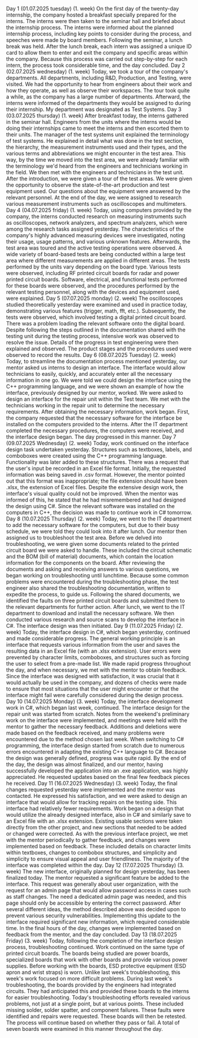 Day 1 (01.07.2025 tuesday) (1. week)
On the first day of the twenty-day internship, the company hosted a breakfast specially prepared for the interns. The interns were then taken to the seminar hall and briefed about the internship process. The interns were informed about the planned internship process, including key points to consider during the process, and speeches were made by board members. Following the seminar, a lunch break was held. After the lunch break, each intern was assigned a unique ID card to allow them to enter and exit the company and specific areas within the company. Because this process was carried out step-by-step for each intern, the process took considerable time, and the day concluded.
Day 2 (02.07.2025 wednesday) (1. week)
Today, we took a tour of the company's departments. All departments, including R&D, Production, and Testing, were visited. We had the opportunity to hear from engineers about their work and how they operate, as well as observe their workspaces. The tour took quite a while, as the company has a large number of departments. Afterward, the interns were informed of the departments they would be assigned to during their internship. My department was designated as Test Systems.
Day 3 (03.07.2025 thursday) (1. week)
After breakfast today, the interns gathered in the seminar hall. Engineers from the units where the interns would be doing their internships came to meet the interns and then escorted them to their units. The manager of the test systems unit explained the terminology of test systems. He explained in detail what was done in the test section, the hierarchy, the measurement instruments used and their types, and the various terms and abbreviations we might encounter in the test area. This way, by the time we moved into the test area, we were already familiar with the terminology we'd heard from the engineers and technicians working in the field. We then met with the engineers and technicians in the test unit. After the introduction, we were given a tour of the test areas. We were given the opportunity to observe the state-of-the-art production and test equipment used. Our questions about the equipment were answered by the relevant personnel. At the end of the day, we were assigned to research various measurement instruments such as oscilloscopes and multimeters.
Day 4 (04.07.2025 friday) (1. week)
Today, using computers provided by the company, the interns conducted research on measuring instruments such as oscilloscopes, network analyzers, and spectrum analyzers, which were among the research tasks assigned yesterday. The characteristics of the company's highly advanced measuring devices were investigated, noting their usage, usage patterns, and various unknown features. Afterwards, the test area was toured and the active testing operations were observed. A wide variety of board-based tests are being conducted within a large test area where different measurements are applied in different areas. The tests performed by the units vary depending on the board type. Various tests were observed, including RF printed circuit boards for radar and power printed circuit boards. Software, electrical, and functional tests performed for these boards were observed, and the procedures performed by the relevant testing personnel, along with the devices and equipment used, were explained.
Day 5 (07.07.2025 monday) (2. week)
The oscilloscopes studied theoretically yesterday were examined and used in practice today, demonstrating various features (trigger, math, fft, etc.). Subsequently, the tests were observed, which involved testing a digital printed circuit board. There was a problem loading the relevant software onto the digital board. Despite following the steps outlined in the documentation shared with the testing unit during the testing process, intensive work was observed to resolve the issue. Details of the progress in test engineering were then explained and observed. The product stages and the procedures used were observed to record the results.
Day 6 (08.07.2025 Tuesday) (2. week)
Today, to streamline the documentation process mentioned yesterday, our mentor asked us interns to design an interface. The interface would allow technicians to easily, quickly, and accurately enter all the necessary information in one go. We were told we could design the interface using the C++ programming language, and we were shown an example of how the interface, previously designed by our mentor, worked. We were asked to design an interface for the repair unit within the Test team. We met with the technicians working in the repair unit to determine the necessary requirements. After obtaining the necessary information, work began. First, the company requested that the necessary software for the interface be installed on the computers provided to the interns. After the IT department completed the necessary procedures, the computers were received, and the interface design began. The day progressed in this manner.
Day 7 (09.07.2025 Wednesday) (2. week)
Today, work continued on the interface design task undertaken yesterday. Structures such as textboxes, labels, and comboboxes were created using the C++ programming language. Functionality was later added to these structures. There was a request that the user's input be recorded in an Excel file format. Initially, the requested information was being saved in .csv format. However, the mentor pointed out that this format was inappropriate; the file extension should have been .xlsx, the extension of Excel files. Despite the extensive design work, the interface's visual quality could not be improved. When the mentor was informed of this, he stated that he had misremembered and had designed the design using C#. Since the relevant software was installed on the computers in C++, the decision was made to continue work in C# tomorrow.
Day 8 (10.07.2025 Thursday) (2. week)
Today, we went to the IT department to add the necessary software for the computers, but due to their busy schedule, we were told they could look into it after lunch. Our mentor then assigned us to troubleshoot the test area. Before we delved into troubleshooting, we were given some documents related to the printed circuit board we were asked to handle. These included the circuit schematic and the BOM (bill of material) documents, which contain the location information for the components on the board. After reviewing the documents and asking and receiving answers to various questions, we began working on troubleshooting until lunchtime. Because some common problems were encountered during the troubleshooting phase, the test engineer also shared the troubleshooting documentation, written to expedite the process, to guide us. Following the shared documents, we identified the faults on three printed circuit boards and submitted them to the relevant departments for further action. After lunch, we went to the IT department to download and install the necessary software. We then conducted various research and source scans to develop the interface in C#. The interface design was then initiated.
Day 9 (11.07.2025 Friday) (2. week)
Today, the interface design in C#, which began yesterday, continued and made considerable progress. The general working principle is an interface that requests various information from the user and saves the resulting data in an Excel file (with an .xlsx extension). User errors were prevented by character limits, comboboxes, and structures such as forcing the user to select from a pre-made list. We made rapid progress throughout the day, and when necessary, we met with the mentor to obtain feedback. Since the interface was designed with satisfaction, it was crucial that it would actually be used in the company, and dozens of checks were made to ensure that most situations that the user might encounter or that the interface might fail were carefully considered during the design process. 
Day 10 (14.07.2025 Monday) (3. week)
Today, the interface development work in C#, which began last week, continued. The interface design for the repair unit was started from scratch. Notes from the weekend's preliminary work on the interface were implemented, and meetings were held with the mentor to gather the necessary feedback. Additions and deletions were made based on the feedback received, and many problems were encountered due to the method chosen last week. When switching to C# programming, the interface design started from scratch due to numerous errors encountered in adapting the existing C++ language to C#. Because the design was generally defined, progress was quite rapid. By the end of the day, the design was almost finalized, and our mentor, having successfully developed the application into an .exe application, was highly appreciated. He requested updates based on the final few feedback pieces he received.
Day 11 (16.07.2025 Wednesday) (3. week)
Today, the final changes requested yesterday were implemented and the mentor was contacted. He expressed his satisfaction, and we were asked to design an interface that would allow for tracking repairs on the testing side. This interface had relatively fewer requirements. Work began on a design that would utilize the already designed interface, also in C# and similarly save to an Excel file with an .xlsx extension. Existing usable sections were taken directly from the other project, and new sections that needed to be added or changed were corrected. As with the previous interface project, we met with the mentor periodically to gather feedback, and changes were implemented based on feedback. These included details on character limits within textboxes, changes to combobox structures, and simplicity and simplicity to ensure visual appeal and user friendliness. The majority of the interface was completed within the day.
Day 12 (17.07.2025 Thursday) (3. week)
The new interface, originally planned for design yesterday, has been finalized today. The mentor requested a significant feature be added to the interface. This request was generally about user organization, with the request for an admin page that would allow password access in cases such as staff changes. The need a dedicated admin page was needed, and this page should only be accessible by entering the correct password. After several different ideas, the method described above was decided upon to prevent various security vulnerabilities. Implementing this update to the interface required significant new information, which required considerable time. In the final hours of the day, changes were implemented based on feedback from the mentor, and the day concluded.
Day 13 (18.07.2025 Friday) (3. week)
Today, following the completion of the interface design process, troubleshooting continued. Work continued on the same type of printed circuit boards. The boards being studied are power boards, specialized boards that work with other boards and provide various power supplies. Before working with the boards, ESD protective equipment (ESD apron and wrist straps) is worn. Unlike last week's troubleshooting, this week's work focused on more difficult problems. During last week's troubleshooting, the boards provided by the engineers had integrated circuits. They had anticipated this and provided these boards to the interns for easier troubleshooting. Today's troubleshooting efforts revealed various problems, not just at a single point, but at various points. These included missing solder, solder spatter, and component failures. These faults were identified and repairs were requested. These boards will then be retested. The process will continue based on whether they pass or fail. A total of seven boards were examined in this manner throughout the day.


